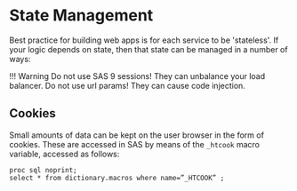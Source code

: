 State Management
====================

Best practice for building web apps is for each service to be 'stateless'. If your logic depends on state, then that state can be managed in a number of ways:

<!-- prettier-ignore -->
!!! Warning
    Do not use SAS 9 sessions! They can unbalance your load balancer.
    Do not use url params! They can cause code injection.

## Cookies

Small amounts of data can be kept on the user browser in the form of cookies. These are accessed in SAS by means of the `_htcook` macro variable, accessed as follows:

```
proc sql noprint;
select * from dictionary.macros where name=”_HTCOOK” ;
```
